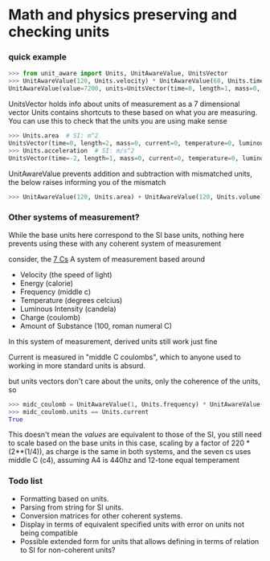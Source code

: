 # Math and physics preserving and checking units

### quick example

```py
>>> from unit_aware import Units, UnitAwareValue, UnitsVector
>>> UnitAwareValue(120, Units.velocity) * UnitAwareValue(60, Units.time)
UnitAwareValue(value=7200, units=UnitsVector(time=0, length=1, mass=0, current=0, temperature=0, luminous_intensity=0, amount_of_substance=0))
```

UnitsVector holds info about units of measurement as a 7 dimensional vector
Units contains shortcuts to these based on what you are measuring.
You can use this to check that the units you are using make sense

```py
>>> Units.area  # SI: m^2
UnitsVector(time=0, length=2, mass=0, current=0, temperature=0, luminous_intensity=0, amount_of_substance=0)
>>> Units.acceleration  # SI: m/s^2
UnitsVector(time=-2, length=1, mass=0, current=0, temperature=0, luminous_intensity=0, amount_of_substance=0)
```

UnitAwareValue prevents addition and subtraction with mismatched units, the below raises informing you of the mismatch
```py
>>> UnitAwareValue(120, Units.area) + UnitAwareValue(120, Units.volume)
```

### Other systems of measurement?

While the base units here correspond to the SI base units, nothing here prevents using these with any coherent system of measurement

consider, the [7 Cs](https://www.youtube.com/watch?v=KmfdeWd0RMk) A system of measurement based around

- Velocity (the speed of light)
- Energy (calorie)
- Frequency (middle c)
- Temperature (degrees celcius)
- Luminous Intensity (candela)
- Charge (coulomb)
- Amount of Substance (100, roman numeral C)

In this system of measurement, derived units still work just fine

Current is measured in "middle C coulombs", which to anyone used to working in more standard units is absurd.

but units vectors don't care about the units, only the coherence of the units, so

```py
>>> midc_coulomb = UnitAwareValue(1, Units.frequency) * UnitAwareValue(1, Units.charge)
>>> midc_coulomb.units == Units.current
True
```

This doesn't mean the *values* are equivalent to those of the SI, you still need to scale based on the base units 
in this case, scaling by a factor of 220 * (2**(1/4)), as charge is the same in both systems,
and the seven cs uses middle C (c4), assuming A4 is 440hz and 12-tone equal temperament


### Todo list

- Formatting based on units.
- Parsing from string for SI units.
- Conversion matrices for other coherent systems.
- Display in terms of equivalent specified units with error on units not being compatible
- Possible extended form for units that allows defining in terms of relation to SI for non-coherent units?